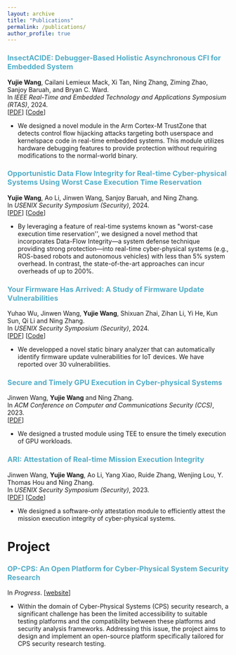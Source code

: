 ```yaml
---
layout: archive
title: "Publications"
permalink: /publications/
author_profile: true
---
```



### <span style="color:#52ADC8">InsectACIDE: Debugger-Based Holistic Asynchronous CFI for Embedded System</span>
<b>Yujie Wang</b>, Cailani Lemieux Mack, Xi Tan, Ning Zhang, Ziming Zhao, Sanjoy Baruah, and Bryan C. Ward.\
In *IEEE Real-Time and Embedded Technology and Applications Symposium (RTAS)*, 2024.\
[[PDF]()] [[Code](https://github.com/InsectACIDE/insectACIDE)]

- We designed a novel module in the Arm Cortex-M TrustZone that detects control flow hijacking attacks targeting both userspace and kernelspace code in real-time embedded systems. This module utilizes hardware debugging features to provide protection without requiring modifications to the normal-world binary.

### <span style="color:#52ADC8">Opportunistic Data Flow Integrity for Real-time Cyber-physical Systems Using Worst Case Execution Time Reservation</span>
<b>Yujie Wang</b>, Ao Li, Jinwen Wang, Sanjoy Baruah, and Ning Zhang.\
In *USENIX Security Symposium (Security)*, 2024.\
[[PDF](https://www.usenix.org/conference/usenixsecurity24/presentation/wang-yujie)] [[Code](https://github.com/WUSTL-CSPL/OP-DFI/)]

- By leveraging a feature of real-time systems known as "worst-case execution time reservation'', we  designed a novel method that incorporates Data-Flow Integrity—a system defense technique providing strong  protection—into real-time cyber-physical systems (e.g., ROS-based robots and autonomous vehicles) with less than 5% system overhead. In contrast, the state-of-the-art approaches can incur overheads of up to 200%.

### <span style="color:#52ADC8">Your Firmware Has Arrived: A Study of Firmware Update Vulnerabilities</span>
Yuhao Wu, Jinwen Wang, <b>Yujie Wang</b>, Shixuan Zhai, Zihan Li, Yi He, Kun Sun, Qi Li and Ning Zhang.\
In *USENIX Security Symposium (Security)*, 2024.\
[[PDF](https://www.usenix.org/conference/usenixsecurity24/presentation/wu-yuhao)] [[Code](https://github.com/WUSTL-CSPL/ChkUp)]

- We developped a novel static binary analyzer that can automatically identify firmware update vulnerabilities for IoT devices. We have reported over 30 vulnerabilities.

### <span style="color:#52ADC8">Secure and Timely GPU Execution in Cyber-physical Systems</span>
Jinwen Wang, <b>Yujie Wang</b> and Ning Zhang.\
In *ACM Conference on Computer and Communications Security (CCS)*, 2023.\
[[PDF](https://dl.acm.org/doi/pdf/10.1145/3576915.3623197)] 

- We designed a trusted module using TEE to ensure the timely execution of GPU workloads.

### <span style="color:#52ADC8">ARI: Attestation of Real-time Mission Execution Integrity</span>
Jinwen Wang, <b>Yujie Wang</b>, Ao Li, Yang Xiao, Ruide Zhang, Wenjing Lou, Y. Thomas Hou and Ning Zhang.\
In *USENIX Security Symposium (Security)*, 2023.\
[[PDF](https://www.usenix.org/system/files/sec23fall-prepub-482-wang-jinwen.pdf)] [[Code](https://github.com/WUSTL-CSPL/ARI)]

- We designed a software-only attestation module to efficiently attest the mission execution integrity of cyber-physical systems.



Project
======
### <span style="color:#52ADC8">OP-CPS: An Open Platform for Cyber-Physical System Security Research</span>
<!-- Jinwen Wang, <b>Yujie Wang</b>, Ao Li, Yang Xiao, Ruide Zhang, Wenjing Lou, Y. Thomas Hou and Ning Zhang.\ -->
In *Progress*.
[[website](https://cybersecurity.seas.wustl.edu/projects/opcps.html)] 

- Within the domain of Cyber-Physical Systems (CPS) security research, a significant challenge has been the limited accessibility to suitable testing platforms and the compatibility between these platforms and security analysis frameworks. Addressing this issue, the project aims to design and implement an open-source platform specifically tailored for CPS security research testing.

